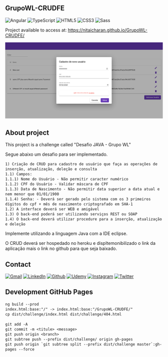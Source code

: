 ## GrupoWL-CRUDFE

<!-- PROJECT SHIELDS -->

![Angular][angular-shield]
![TypeScript][typescript-shield]
![HTML5][html5-shield]
![CSS3][css3-shield]
![Sass][sass-shield]

Project available to access at: https://nitaicharan.github.io/GrupoWL-CRUDFE/

<a href="https://nitaicharan.github.io/GrupoWL-CRUDFE">
  <p align="center">
    <img src="GrupoWL-CRUDFE.png">
  </p>
</a>


## About project

This project is a challenge called "Desafio JAVA - Grupo WL"

Segue abaixo um desafio para ser implementado.

```
1) Criação de CRUD para cadastro de usuário que faça as operações de inserção, atualização, deleção e consulta
1.1) Campos:
1.1.1) Nome do Usuário - Não permitir caracter numérico
1.1.2) CPF do Usuário - Validar máscara de CPF
1.1.3) Data de Nascimento - Não permitir data superior a data atual e nem menor que 01/01/1900
1.1.4) Senha: - Deverá ser gerado pelo sistema com os 3 primeiros dígitos do cpf + mês de nascimento criptografado em SHA-1
1.2) A interface deverá ser WEB e amigável
1.3) O back-end poderá ser utilizando serviços REST ou SOAP
1.4) O back-end deverá utilizar procedure para a inserção, atualização e deleção
```

Implemente utilizando a linguagem Java com a IDE eclipse.

O CRUD deverá ser hospedado no heroku e dispItemonibilizado o link da aplicação mais o link no github para que seja baixado.

## Contact

[![Gmail][gmail-shield]][gmail-url]
[![LinkedIn][linkedin-shield]][linkedin-url]
[![Github][github-shield]][github-url]
[![Udemy][udemy-shield]][udemy-url]
[![Instagram][instagram-shield]][instagram-url]
[![Twitter][twitter-shield]][twitter-url]

## Development GitHub Pages

```
ng build --prod
index.html:base:"/" -> index.html:base:"/GrupoWL-CRUDFE/"
cp dist/challenge/index.html dist/challenge/404.html

git add -A
git commit -m <titule> <message>
git push origin <branch>
git subtree push --prefix dist/challenge/ origin gh-pages
git push origin `git subtree split --prefix dist/challenge master`:gh-pages --force
```

<!-- MARKDOWN LINKS & IMAGES -->
<!-- https://www.markdownguide.org/basic-syntax/#reference-style-links -->

<!-- ALIES README -->

[course-url]: https://www.udemy.com/course/angular-pt/
[instructor-url]: https://www.udemy.com/user/tarso-bessa/
[certificate-url]: https://ude.my/#

<!-- CONTACT SHIELDS -->

[linkedin-shield]: https://img.shields.io/badge/-LinkedIn-white.svg?logo=linkedin&colorB=0077B5&logoColor=white
[linkedin-url]: https://linkedin.com/in/nitaicharan/
[gmail-shield]: https://img.shields.io/badge/-Gmail-black.svg?logo=gmail&colorB=D14836&logoColor=white
[gmail-url]: mailto:niaicharan@gmail.com?subject=It%20comes%20from%20Github%20profile
[github-shield]: https://img.shields.io/badge/-Github-black.svg?logo=github&colorB=181717&logoColor=white
[github-url]: https://github.com/nitaicharan
[instagram-shield]: https://img.shields.io/badge/-Instagram-black.svg?logo=instagram&colorB=EC5252&logoColor=white
[instagram-url]: https://instagram.com/nitaicharan/?hl=pt-br
[twitter-shield]: https://img.shields.io/badge/-Twitter-black.svg?logo=twitter&colorB=1DA1F2&logoColor=white
[twitter-url]: https://twitter.com/nitaicharan1
[facebook-shield]: https://img.shields.io/badge/-Facebook-black.svg?logo=facebook&colorB=4172B8&logoColor=white
[facebook-url]: https://facebook.com/NitaiCharan1
[udemy-shield]: https://img.shields.io/badge/-Udemy-black.svg?logo=udemy&colorB=EC5252&logoColor=white
[udemy-url]: https://udemy.com/user/nitai-charan/
[hackerrank-shield]: https://img.shields.io/badge/-HackerRank-white.svg?logo=hackerrank&colorB=2EC866&logoColor=white
[hackerrank-url]: https://www.hackerrank.com/nitaicharan

<!-- PROJECT SHIELDS -->

[html5-shield]: https://img.shields.io/badge/-HTML5-black.svg?logo=html5&colorB=E34F26&logoColor=white
[css3-shield]: https://img.shields.io/badge/-CSS3-black.svg?logo=css3&colorB=1572B6&logoColor=white
[sass-shield]: https://img.shields.io/badge/-SASS-black.svg?logo=sass&colorB=CC6699&logoColor=white
[angular-shield]: https://img.shields.io/badge/-Angular-black.svg?logo=angular&colorB=DD0031&logoColor=white
[java-shield]: https://img.shields.io/badge/-Java-black.svg?logoColor=white&logo=java&&colorB=007396
[javascript-shield]: https://img.shields.io/badge/-JavaScript-black.svg?logoColor=white&logo=javascript&&colorB=F7DF1E
[typescript-shield]: https://img.shields.io/badge/-TypeScript-black.svg?logoColor=white&logo=typescript&&colorB=007ACC
[react-shield]: https://img.shields.io/badge/-React-black.svg?logoColor=white&logo=react&colorB=61DAFB
[jquery-shield]: https://img.shields.io/badge/-jQuery-white.svg?logo=jquery&colorB=0769AD&logoColor=white
[spring-shield]: https://img.shields.io/badge/-Spring-white.svg?logo=spring&colorB=6DB33F&logoColor=white
[flutter-shield]: https://img.shields.io/badge/-Flutter-white.svg?logo=flutter&logoColor=white&colorB=02569B
[android-shield]: https://img.shields.io/badge/-Android-white.svg?logo=android&logoColor=white&colorB=3DDC84
[apple-shield]: https://img.shields.io/badge/-Apple-white.svg?logo=apple&logoColor=white&colorB=999999


